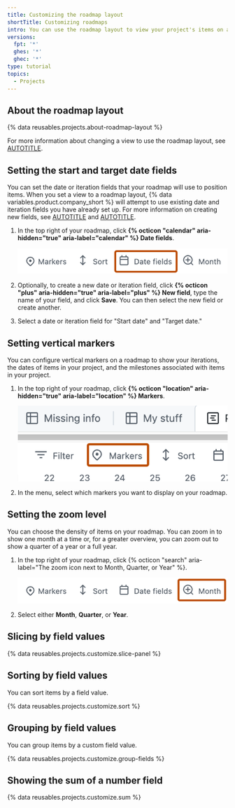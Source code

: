 ```yaml
---
title: Customizing the roadmap layout
shortTitle: Customizing roadmaps
intro: You can use the roadmap layout to view your project's items on a timeline.
versions:
  fpt: '*'
  ghes: '*'
  ghec: '*'
type: tutorial
topics:
  - Projects
---
```


## About the roadmap layout

{% data reusables.projects.about-roadmap-layout %}

For more information about changing a view to use the roadmap layout, see [AUTOTITLE](/issues/planning-and-tracking-with-projects/customizing-views-in-your-project/changing-the-layout-of-a-view#changing-the-project-layout).

## Setting the start and target date fields

You can set the date or iteration fields that your roadmap will use to position items. When you set a view to a roadmap layout, {% data variables.product.company_short %} will attempt to use existing date and iteration fields you have already set up. For more information on creating new fields, see [AUTOTITLE](/issues/planning-and-tracking-with-projects/understanding-fields/about-date-fields) and [AUTOTITLE](/issues/planning-and-tracking-with-projects/understanding-fields/about-iteration-fields).

1. In the top right of your roadmap, click **{% octicon "calendar" aria-hidden="true" aria-label="calendar" %} Date fields**.

   ![Screenshot showing the menu items for a roadmap layout. The "Date fields" button is highlighted with an orange rectangle.](/assets/images/help/projects-v2/roadmap-menu-dates.png)

1. Optionally, to create a new date or iteration field, click **{% octicon "plus" aria-hidden="true" aria-label="plus" %} New field**, type the name of your field, and click **Save**. You can then select the new field or create another.
1. Select a date or iteration field for "Start date" and "Target date."

## Setting vertical markers

You can configure vertical markers on a roadmap to show your iterations, the dates of items in your project, and the milestones associated with items in your project.

1. In the top right of your roadmap, click **{% octicon "location" aria-hidden="true" aria-label="location" %} Markers**.

   ![Screenshot showing the menu bar in a roadmap layout. The "Markers" button is highlighted with an orange outline.](/assets/images/help/projects-v2/markers.png)

1. In the menu, select which markers you want to display on your roadmap.

## Setting the zoom level

You can choose the density of items on your roadmap. You can zoom in to show one month at a time or, for a greater overview, you can zoom out to show a quarter of a year or a full year.

1. In the top right of your roadmap, click {% octicon "search" aria-label="The zoom icon next to Month, Quarter, or Year" %}.

   ![Screenshot showing the menu items for a roadmap layout. The "Zoom" button is highlighted with an orange rectangle.](/assets/images/help/projects-v2/roadmap-zoom-button.png)

1. Select either **Month**, **Quarter**, or **Year**.

## Slicing by field values

{% data reusables.projects.customize.slice-panel %}

## Sorting by field values

You can sort items by a field value.

{% data reusables.projects.customize.sort %}

## Grouping by field values

You can group items by a custom field value.

{% data reusables.projects.customize.group-fields %}

## Showing the sum of a number field

{% data reusables.projects.customize.sum %}
